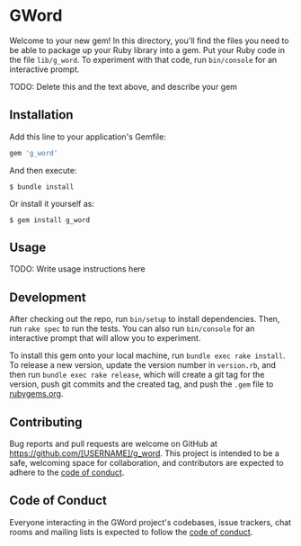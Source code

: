 # GWord

Welcome to your new gem! In this directory, you'll find the files you need to be able to package up your Ruby library into a gem. Put your Ruby code in the file `lib/g_word`. To experiment with that code, run `bin/console` for an interactive prompt.

TODO: Delete this and the text above, and describe your gem

## Installation

Add this line to your application's Gemfile:

```ruby
gem 'g_word'
```

And then execute:

    $ bundle install

Or install it yourself as:

    $ gem install g_word

## Usage

TODO: Write usage instructions here

## Development

After checking out the repo, run `bin/setup` to install dependencies. Then, run `rake spec` to run the tests. You can also run `bin/console` for an interactive prompt that will allow you to experiment.

To install this gem onto your local machine, run `bundle exec rake install`. To release a new version, update the version number in `version.rb`, and then run `bundle exec rake release`, which will create a git tag for the version, push git commits and the created tag, and push the `.gem` file to [rubygems.org](https://rubygems.org).

## Contributing

Bug reports and pull requests are welcome on GitHub at https://github.com/[USERNAME]/g_word. This project is intended to be a safe, welcoming space for collaboration, and contributors are expected to adhere to the [code of conduct](https://github.com/[USERNAME]/g_word/blob/master/CODE_OF_CONDUCT.md).

## Code of Conduct

Everyone interacting in the GWord project's codebases, issue trackers, chat rooms and mailing lists is expected to follow the [code of conduct](https://github.com/[USERNAME]/g_word/blob/master/CODE_OF_CONDUCT.md).
